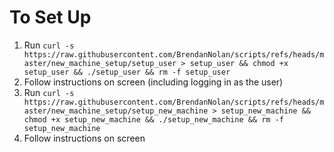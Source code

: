 # To Set Up

1. Run
   `curl -s https://raw.githubusercontent.com/BrendanNolan/scripts/refs/heads/master/new_machine_setup/setup_user > setup_user && chmod +x setup_user && ./setup_user && rm -f setup_user`
2. Follow instructions on screen (including logging in as the user)
3. Run
   `curl -s https://raw.githubusercontent.com/BrendanNolan/scripts/refs/heads/master/new_machine_setup/setup_new_machine > setup_new_machine && chmod +x setup_new_machine && ./setup_new_machine && rm -f setup_new_machine`
4. Follow instructions on screen
